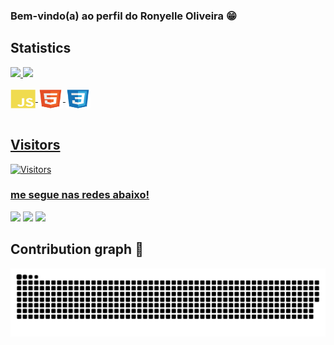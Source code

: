 ### Bem-vindo(a) ao perfil do Ronyelle Oliveira 😁

## Statistics 
 <div>
   <a href="https://github.com/RonyelleOliveira">
   <img height="180em" src="https://github-readme-stats.vercel.app/api?username=RonyelleOliveira&show_icons=true&theme=tokyonight&include_all_commits=true&count_private=true"/>
   <img height="180em" src="https://github-readme-stats.vercel.app/api/top-langs/?username=RonyelleOliveira&layout=compact&langs_count=6&theme=tokyonight"/>
</div>
    
<div style="display: inline_block"><br>
  <img align="center" alt="Js" height="30" width="40" src="https://raw.githubusercontent.com/devicons/devicon/master/icons/javascript/javascript-plain.svg">
  <img align="center" alt="HTML" height="30" width="40" src="https://raw.githubusercontent.com/devicons/devicon/master/icons/html5/html5-original.svg">
  <img align="center" alt="CSS" height="30" width="40" src="https://raw.githubusercontent.com/devicons/devicon/master/icons/css3/css3-original.svg">
</div>
 
<br>

## Visitors

![Visitors](https://api.visitorbadge.io/api/visitors?path=https%3A%2F%2Fgithub.com%2FRonyelleOliveira%2FRonyelleOliveira&countColor=%23263759&style=flat)

 
### me segue nas redes abaixo!
 
<div> 
  
  <a href="https://instagram.com/ronyeelle" target="_blank"><img src="https://img.shields.io/badge/-Instagram-%23E4405F?style=for-the-badge&logo=instagram&logoColor=white" target="_blank"></a>
  <a href = "mailto:ronyelleob@gmail.com"><img src="https://img.shields.io/badge/-Gmail-%23333?style=for-the-badge&logo=gmail&logoColor=white" target="_blank"></a>
  <a href="https://www.linkedin.com/in/ronyelle-oliveira-108883286" target="_blank"><img src="https://img.shields.io/badge/-LinkedIn-%230077B5?style=for-the-badge&logo=linkedin&logoColor=white" target="_blank"></a>
</div>


## Contribution graph 🚀

![snake gif](https://github.com/RonyelleOliveira/RonyelleOliveira/blob/output/github-contribution-grid-snake.svg)
